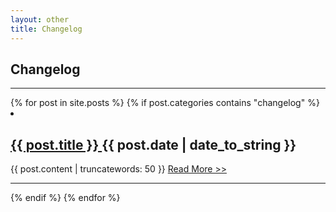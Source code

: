 ```yaml
---
layout: other
title: Changelog
---
```


<h2>Changelog</h2>
<hr>
  {% for post in site.posts %}
  {% if post.categories contains "changelog" %}
<li id="post">
  <h2>
    <a href="{{ post.url | absolute_url}}">
      {{ post.title }}
    </a>
    {{ post.date | date_to_string }}
  </h2>
  <p>
    {{ post.content | truncatewords: 50 }}
    <a href="{{ post.url | absolute_url}}">
      Read More >>
    </a>
  </p>
  <hr>
</li>
{% endif %}
{% endfor %}
